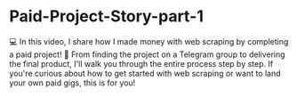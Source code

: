 # Paid-Project-Story-part-1
💻 In this video, I share how I made money with web scraping by completing a paid project! 🤑 From finding the project on a Telegram group to delivering the final product, I'll walk you through the entire process step by step. If you're curious about how to get started with web scraping or want to land your own paid gigs, this is for you!
